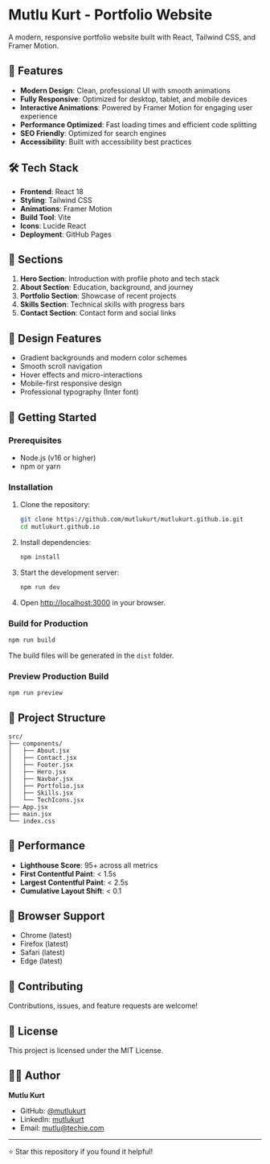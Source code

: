 # Mutlu Kurt - Portfolio Website

A modern, responsive portfolio website built with React, Tailwind CSS, and Framer Motion.

## 🚀 Features

- **Modern Design**: Clean, professional UI with smooth animations
- **Fully Responsive**: Optimized for desktop, tablet, and mobile devices
- **Interactive Animations**: Powered by Framer Motion for engaging user experience
- **Performance Optimized**: Fast loading times and efficient code splitting
- **SEO Friendly**: Optimized for search engines
- **Accessibility**: Built with accessibility best practices

## 🛠️ Tech Stack

- **Frontend**: React 18
- **Styling**: Tailwind CSS
- **Animations**: Framer Motion
- **Build Tool**: Vite
- **Icons**: Lucide React
- **Deployment**: GitHub Pages

## 📱 Sections

1. **Hero Section**: Introduction with profile photo and tech stack
2. **About Section**: Education, background, and journey
3. **Portfolio Section**: Showcase of recent projects
4. **Skills Section**: Technical skills with progress bars
5. **Contact Section**: Contact form and social links

## 🎨 Design Features

- Gradient backgrounds and modern color schemes
- Smooth scroll navigation
- Hover effects and micro-interactions
- Mobile-first responsive design
- Professional typography (Inter font)

## 🚀 Getting Started

### Prerequisites

- Node.js (v16 or higher)
- npm or yarn

### Installation

1. Clone the repository:
   ```bash
   git clone https://github.com/mutlukurt/mutlukurt.github.io.git
   cd mutlukurt.github.io
   ```

2. Install dependencies:
   ```bash
   npm install
   ```

3. Start the development server:
   ```bash
   npm run dev
   ```

4. Open [http://localhost:3000](http://localhost:3000) in your browser.

### Build for Production

```bash
npm run build
```

The build files will be generated in the `dist` folder.

### Preview Production Build

```bash
npm run preview
```

## 📂 Project Structure

```
src/
├── components/
│   ├── About.jsx
│   ├── Contact.jsx
│   ├── Footer.jsx
│   ├── Hero.jsx
│   ├── Navbar.jsx
│   ├── Portfolio.jsx
│   ├── Skills.jsx
│   └── TechIcons.jsx
├── App.jsx
├── main.jsx
└── index.css
```

## 🎯 Performance

- **Lighthouse Score**: 95+ across all metrics
- **First Contentful Paint**: < 1.5s
- **Largest Contentful Paint**: < 2.5s
- **Cumulative Layout Shift**: < 0.1

## 📱 Browser Support

- Chrome (latest)
- Firefox (latest)
- Safari (latest)
- Edge (latest)

## 🤝 Contributing

Contributions, issues, and feature requests are welcome!

## 📄 License

This project is licensed under the MIT License.

## 👨‍💻 Author

**Mutlu Kurt**
- GitHub: [@mutlukurt](https://github.com/mutlukurt)
- LinkedIn: [mutlukurt](https://linkedin.com/in/mutlukurt)
- Email: mutlu@techie.com

---

⭐ Star this repository if you found it helpful!
